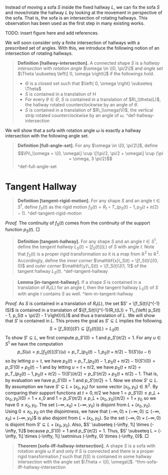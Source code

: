 Instead of moving a sofa $S$ inside the fixed hallway $L$, we can fix the sofa $S$ and move/rotate the hallway $L$ by looking at the movement in perspective of the sofa. That is, the sofa is an intersection of rotating hallways. This observation has been used as the first step in many existing works.

TODO: insert figure here and add references.

We will soon consider only a finite intersection of hallways with a prescribed set of angles. With this, we introduce the following notion of an intersection of rotating hallways.

 > 
 > **Definition \[hallway-intersection\].** A connected shape $S$ is a *hallway intersection* with *rotation angle* $\omega \in \[0, \pi/2\]$ and *angle set* $\Theta \subseteq \left\[ 0, \omega \right\]$ if the followings hold.
 > 
 > * $\Theta$ is a closed set such that $\left{ 0, \omega \right} \subseteq \Theta$
 > * $S$ is contained in a translation of $H$
 > * For every $\theta \in \Theta$, $S$ is contained in a translation of $R\_\\theta(L)$, the hallway rotated counterclockwise by an angle of $\theta$.
 > * $S$ is contained in a translation of $R\_\\omega(V)$, the vertical strip rotated counterclockwise by an angle of $\omega$.
 >   ^def-hallway-intersection

We will show that a sofa with rotation angle $\omega$ is exactly a hallway intersection with the following angle set.

 > 
 > **Definition \[full-angle-set\].** For any $\omega \in \[0, \pi/2\]$, define $$\Pi\_\\omega = \[0, \omega\] \cup \[\\pi/2, \pi/2 + \omega\] \cup {\pi + \omega, 3 \pi/2}$$ ^def-full-angle-set

# Tangent Hallway

 > 
 > **Definition \[tangent-rigid-motion\].** For any shape $S$ and an angle $t \in S^1$, define $f_S(t)$ as the  rigid motion $f_S (t) = R_t \circ T\_{\left( p_S(t) - 1, p_S(t + \pi/2) - 1 \right)}$.  ^def-tangent-rigid-motion

*Proof.* The continuity of $f_S(t)$ comes from the continuity of the support function $p_S(t)$. □

 > 
 > **Definition \[tangent-hallway\].** For any shape $S$ and an angle $t \in S^1$, define the *tangent hallway* $L_S(t) = [f_S(t)](L)$ of $S$ with angle $t$. Note that $f_S(t)$ is a proper rigid transformation so it is a map from $\mathbb{R}^2$ to $\mathbb{R}^2$.
 > Accordingly, define the *inner corner* $\mathbf{x}\_S(t) = \[f_S(t)\](0, 0)$ and *outer corner* $\mathbf{y}\_S(t) = \[f_S(t)\](1, 1)$ of the tangent hallway $L_S(t)$. ^def-tangent-hallway

 > 
 > **Lemma \[in-tangent-hallway\].** If a shape $S$ is contained in a translation of $R_t(L)$ for an angle $t$, then the tangent hallway $L_S(t)$ of $S$ with angle $t$ contains $S$ as well. ^lem-in-tangent-hallway

*Proof.* As $S$ is contained in a translation of $R_t(L)$, the set $S' = \[f_S(t)\]^{-1}(S)$ is contained in a translation of $\[f_S(t)\]^{-1}(R_t(L)) = T\_{\left( p_S(t) - 1, p_S(t + \pi/2) - 1 \right)}(L)$ and thus a translation of $L$. We will show that $S'$ is contained in $L$. This proves the goal as $S' \subseteq L$ implies the following. 
$$S = [f\_{S}(t)](S') \subseteq [f_S(t)](L)=L_S(t)$$
To show $S' \subseteq L$, we first compute $p\_{S'}(0) = 1$ and $p\_{S'}(\pi/2)=1$. For any $u \in S^1$ we have the computation
$$p\_{S}(u) = p\_{[f_S(t)](S')}(u) = p\_{T\_{\left( p_S(t) - 1, p_S(t + \pi/2) - 1 \right)}(S')}(u-t)$$
so by letting $u=t$, we have $p_S(t) = p\_{T\_{\left( p_S(t) - 1, p_S(t + \pi/2) - 1 \right)}(S')}(0)=p\_{S'}(0)+p_S(t)-1$ and by letting $u=t+\pi/2$, we have $p_S(t + \pi/2) = p\_{T\_{\left( p_S(t) - 1, p_S(t + \pi/2) - 1 \right)}(S')}(\pi/2)=p\_{S'}(\pi/2)+p_S(t + \pi/2)-1$. That is, by evaluation we have $p\_{S'}(0)=1$ and $p\_{S'}(\pi/2) = 1$.
Now we show $S' \subseteq L$. By assumption we have $S' \subseteq L + (x_0, y_0)$ for some vector $(x_0, y_0) \in \mathbb{R}^2$. By comparing their support functions at $t=0, \pi/2$ we have $1=p\_{S'}(0) \leq p\_{L+(x_0, y_0)}(0) = 1 + x\_{0}$ and $1=p\_{S'}(\pi/2) \leq p\_{L+(x_0, y_0)}(\pi/2) = 1 + y_0$ so we have $0 \leq x_0, y_0$. The set $(-\infty, x_0) \times (-\infty, y_0)$ is disjoint from $L + (x_0, y_0)$. Using $0 \leq x_0, y_0$ on the disjointness, we have that $(-\infty, 0) \times (-\infty, 0) \subseteq (-\infty, x_0) \times (-\infty, y_0)$$ is also disjoint from $L + (x_0, y_0)$. So the set $(-\infty, 0) \times (-\infty, 0)$ is disjoint from $S' \subseteq L + (x_0, y_0)$. Also, $S' \subseteq (-\infty, 1\] \times (-\infty, 1\]$ because $p\_{S'}(0)=1$ and $p\_{S'}(\pi/2) = 1$. Thus, $S' \subseteq L = (-\infty, 1\] \times (-\infty, 1\] \setminus (-\infty, 0) \times (-\infty, 0)$. □

 > 
 > **Theorem \[sofa-iff-hallway-intersection\].** A shape $S$ is a sofa with rotation angle $\omega$ if and only if $S$ is connected and there is a proper rigid transformation $f$ such that $f(S)$ is contained in some hallway intersection with the angle set $\Theta = \[0, \omega\]$. ^thm-sofa-iff-hallway-intersection
